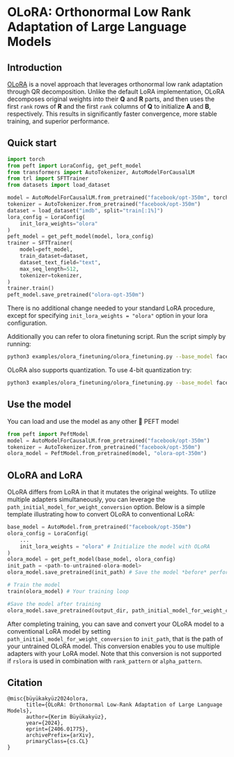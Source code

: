 # OLoRA: Orthonormal Low Rank Adaptation of Large Language Models

## Introduction

[OLoRA](https://arxiv.org/abs/2406.01775) is a novel approach that leverages orthonormal low rank adaptation through QR
decomposition. Unlike the default LoRA implementation, OLoRA decomposes original weights into their $\mathbf{Q}$
and $\mathbf{R}$ parts, and then uses the first `rank` rows of $\mathbf{R}$ and the first `rank` columns of $\mathbf{Q}$
to initialize $\mathbf{A}$ and $\mathbf{B}$, respectively. This results in significantly faster convergence, more stable
training, and superior performance.

## Quick start

```python
import torch
from peft import LoraConfig, get_peft_model
from transformers import AutoTokenizer, AutoModelForCausalLM
from trl import SFTTrainer
from datasets import load_dataset

model = AutoModelForCausalLM.from_pretrained("facebook/opt-350m", torch_dtype=torch.bfloat16, device_map="auto")
tokenizer = AutoTokenizer.from_pretrained("facebook/opt-350m")
dataset = load_dataset("imdb", split="train[:1%]")
lora_config = LoraConfig(
    init_lora_weights="olora"
)
peft_model = get_peft_model(model, lora_config)
trainer = SFTTrainer(
    model=peft_model,
    train_dataset=dataset,
    dataset_text_field="text",
    max_seq_length=512,
    tokenizer=tokenizer,
)
trainer.train()
peft_model.save_pretrained("olora-opt-350m")
```

There is no additional change needed to your standard LoRA procedure, except for specifying
`init_lora_weights = "olora"` option in your lora configuration.

Additionally you can refer to olora finetuning script.
Run the script simply by running:

```bash
python3 examples/olora_finetuning/olora_finetuning.py --base_model facebook/opt-350m
```

OLoRA also supports quantization. To use 4-bit quantization try:

```bash
python3 examples/olora_finetuning/olora_finetuning.py --base_model facebook/opt-350m --quantize
```

## Use the model

You can load and use the model as any other 🤗 PEFT model

```python
from peft import PeftModel
model = AutoModelForCausalLM.from_pretrained("facebook/opt-350m")
tokenizer = AutoTokenizer.from_pretrained("facebook/opt-350m")
olora_model = PeftModel.from_pretrained(model, "olora-opt-350m")
```

## OLoRA and LoRA

OLoRA differs from LoRA in that it mutates the original weights. To utilize multiple adapters simultaneously, you can
leverage the `path_initial_model_for_weight_conversion` option. Below is a simple template illustrating how to convert
OLoRA to conventional LoRA:

```python
base_model = AutoModel.from_pretrained("facebook/opt-350m")
olora_config = LoraConfig(
    ...
    init_lora_weights = "olora" # Initialize the model with OLoRA
)
olora_model = get_peft_model(base_model, olora_config)
init_path = <path-to-untrained-olora-model>
olora_model.save_pretrained(init_path) # Save the model *before* performing any training

# Train the model
train(olora_model) # Your training loop

#Save the model after training
olora_model.save_pretrained(output_dir, path_initial_model_for_weight_conversion=init_path) 
```

After completing training, you can save and convert your OLoRA model to a conventional LoRA model by setting
`path_initial_model_for_weight_conversion` to `init_path`, that is the path of your untrained OLoRA model. This
conversion enables you to use multiple adapters with your LoRA model. Note that this conversion is not supported if
`rslora` is used in combination with `rank_pattern` or `alpha_pattern`.

## Citation

```
@misc{büyükakyüz2024olora,
      title={OLoRA: Orthonormal Low-Rank Adaptation of Large Language Models}, 
      author={Kerim Büyükakyüz},
      year={2024},
      eprint={2406.01775},
      archivePrefix={arXiv},
      primaryClass={cs.CL}
}
```
